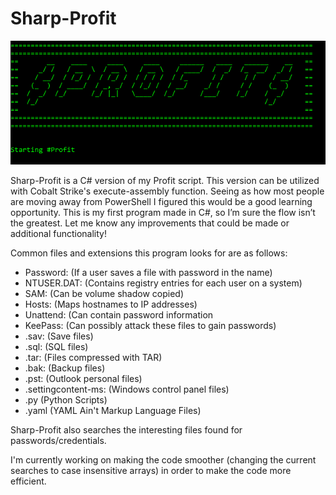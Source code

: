 # Sharp-Profit

<img src="https://github.com/Z3R0th-13/Sharp-Profit/blob/master/images/Banner.PNG">

Sharp-Profit is a C# version of my Profit script. This version can be utilized with Cobalt Strike's execute-assembly function. Seeing as how most people are moving away from PowerShell I figured this would be a good learning opportunity. This is my first program made in C#, so I’m sure the flow isn’t the greatest. Let me know any improvements that could be made or additional functionality!

Common files and extensions this program looks for are as follows:
* Password: (If a user saves a file with password in the name)
* NTUSER.DAT: (Contains registry entries for each user on a system)
* SAM: (Can be volume shadow copied)
* Hosts: (Maps hostnames to IP addresses)
* Unattend: (Can contain password information
* KeePass: (Can possibly attack these files to gain passwords)
* .sav: (Save files)
* .sql: (SQL files)
* .tar: (Files compressed with TAR)
* .bak: (Backup files)
* .pst: (Outlook personal files)
* .settingcontent-ms: (Windows control panel files)
* .py (Python Scripts)
* .yaml (YAML Ain't Markup Language Files)

Sharp-Profit also searches the interesting files found for passwords/credentials. 

I'm currently working on making the code smoother (changing the current searches to case insensitive arrays) in order to make the code more efficient.
